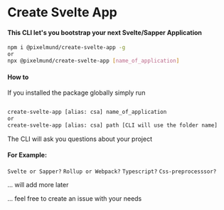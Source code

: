 # Create Svelte App

#### This CLI let's you bootstrap your next Svelte/Sapper Application

```bash
npm i @pixelmund/create-svelte-app -g
or
npx @pixelmund/create-svelte-app [name_of_application]
```

#### How to

If you installed the package globally simply run

```bash

create-svelte-app [alias: csa] name_of_application
or
create-svelte-app [alias: csa] path [CLI will use the folder name]

```

The CLI will ask you questions about your project

#### For Example:

`Svelte or Sapper?`
`Rollup or Webpack?`
`Typescript?`
`Css-preprocesssor?`

... will add more later

... feel free to create an issue with your needs
